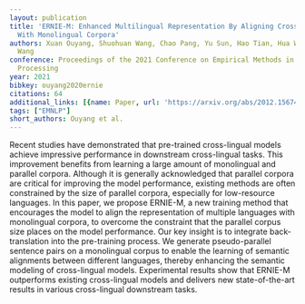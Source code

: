 ```yaml
---
layout: publication
title: 'ERNIE-M: Enhanced Multilingual Representation By Aligning Cross-lingual Semantics
  With Monolingual Corpora'
authors: Xuan Ouyang, Shuohuan Wang, Chao Pang, Yu Sun, Hao Tian, Hua Wu, Haifeng
  Wang
conference: Proceedings of the 2021 Conference on Empirical Methods in Natural Language
  Processing
year: 2021
bibkey: ouyang2020ernie
citations: 64
additional_links: [{name: Paper, url: 'https://arxiv.org/abs/2012.15674'}]
tags: ["EMNLP"]
short_authors: Ouyang et al.
---
```

Recent studies have demonstrated that pre-trained cross-lingual models
achieve impressive performance in downstream cross-lingual tasks. This
improvement benefits from learning a large amount of monolingual and parallel
corpora. Although it is generally acknowledged that parallel corpora are
critical for improving the model performance, existing methods are often
constrained by the size of parallel corpora, especially for low-resource
languages. In this paper, we propose ERNIE-M, a new training method that
encourages the model to align the representation of multiple languages with
monolingual corpora, to overcome the constraint that the parallel corpus size
places on the model performance. Our key insight is to integrate
back-translation into the pre-training process. We generate pseudo-parallel
sentence pairs on a monolingual corpus to enable the learning of semantic
alignments between different languages, thereby enhancing the semantic modeling
of cross-lingual models. Experimental results show that ERNIE-M outperforms
existing cross-lingual models and delivers new state-of-the-art results in
various cross-lingual downstream tasks.